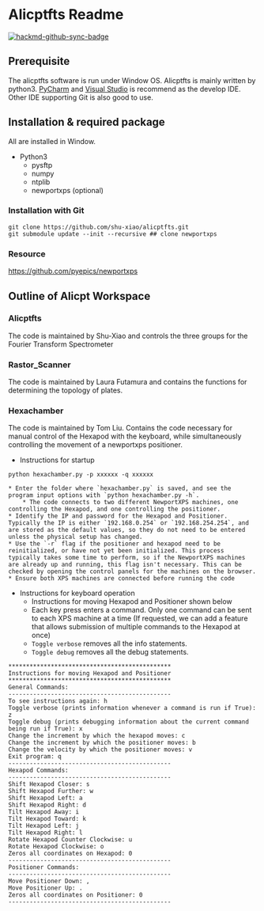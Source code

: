 # Alicptfts Readme

[![hackmd-github-sync-badge](https://hackmd.io/28NNL4k8RVC3ogB8J0pbZQ/badge)](https://hackmd.io/28NNL4k8RVC3ogB8J0pbZQ)

## Prerequisite
The alicptfts software is run under Window OS.
Alicptfts is mainly written by python3. [PyCharm](https://www.jetbrains.com/pycharm/download/#section=windows) and [Visual Studio](https://visualstudio.microsoft.com/free-developer-offers/) 
is recommend as the develop IDE. Other IDE supporting Git is also good to use. 

## Installation & required package
All are installed in Window.
* Python3
    * pysftp
    * numpy
    * ntplib
    * newportxps (optional)

### Installation with Git
```
git clone https://github.com/shu-xiao/alicptfts.git
git submodule update --init --recursive ## clone newportxps
```
### Resource
https://github.com/pyepics/newportxps

## Outline of Alicpt Workspace
### Alicptfts
The code is maintained by Shu-Xiao and controls the three groups for the Fourier Transform Spectrometer
### Rastor_Scanner
The code is maintained by Laura Futamura and contains the functions for determining the topology of plates.
### Hexachamber
The code is maintained by Tom Liu. Contains the code necessary for manual control of the Hexapod with the keyboard, while simultaneously controlling the movement of a newportxps positioner.
* Instructions for startup
```
python hexachamber.py -p xxxxxx -q xxxxxx
```
    * Enter the folder where `hexachamber.py` is saved, and see the program input options with `python hexachamber.py -h`. 
        * The code connects to two different NewportXPS machines, one controlling the Hexapod, and one controlling the positioner.
    * Identify the IP and password for the Hexapod and Positioner. Typically the IP is either `192.168.0.254` or `192.168.254.254`, and are stored as the default values, so they do not need to be entered unless the physical setup has changed.
    * Use the `-r` flag if the positioner and hexapod need to be reinitialized, or have not yet been initialized. This process typically takes some time to perform, so if the NewportXPS machines are already up and running, this flag isn't necessary. This can be checked by opening the control panels for the machines on the browser.
    * Ensure both XPS machines are connected before running the code
* Instructions for keyboard operation
    * Instructions for moving Hexapod and Positioner shown below
    * Each key press enters a command. Only one command can be sent to each XPS machine at a time (If requested, we can add a feature that allows submission of  multiple commands to the Hexapod at once)
    * `Toggle verbose` removes all the info statements.
    * `Toggle debug` removes all the debug statements.
```
**********************************************
Instructions for moving Hexapod and Positioner
**********************************************
General Commands:
----------------------------------------------
To see instructions again: h
Toggle verbose (prints information whenever a command is run if True): z
Toggle debug (prints debugging information about the current command being run if True): x
Change the increment by which the hexapod moves: c
Change the increment by which the positioner moves: b
Change the velocity by which the positioner moves: v
Exit program: q
----------------------------------------------
Hexapod Commands:
----------------------------------------------
Shift Hexapod Closer: s
Shift Hexapod Further: w
Shift Hexapod Left: a
Shift Hexapod Right: d
Tilt Hexapod Away: i
Tilt Hexapod Toward: k
Tilt Hexapod Left: j
Tilt Hexapod Right: l
Rotate Hexapod Counter Clockwise: u
Rotate Hexapod Clockwise: o
Zeros all coordinates on Hexapod: 0
----------------------------------------------
Positioner Commands:
----------------------------------------------
Move Positioner Down: ,
Move Positioner Up: .
Zeros all coordinates on Positioner: 0
----------------------------------------------
```

    

